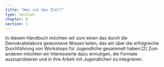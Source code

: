 ```yaml
---
title: "Was ist das Ziel?"
type: section
chapter: 0
section: 3
---
```


In diesem Handbuch möchten wir zum einen das durch die Demokratielabore
gewonnene Wissen teilen, das wir über die erfolgreiche Durchführung
von Workshops für Jugendliche gesammelt haben.[2] Zum anderen möchten
wir Interessierte dazu ermutigen, die Formate auszuprobieren und in ihre
Arbeit mit Jugendlichen zu integrieren.
